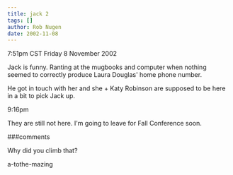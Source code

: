 ```yaml
---
title: jack 2
tags: []
author: Rob Nugen
date: 2002-11-08
---
```


<p class=date>7:51pm CST Friday 8 November 2002</p>

<p>Jack is funny.  Ranting at the mugbooks and computer when nothing
seemed to correctly produce Laura Douglas' home phone number.</p>

<p>He got in touch with her and she + Katy Robinson are supposed to be
here in a bit to pick Jack up.</p>

<p class=date>9:16pm</p>

<p>They are still not here.  I'm going to leave for Fall Conference
soon.</p>

###comments

<p>Why did you climb that?
<p>a-tothe-mazing
